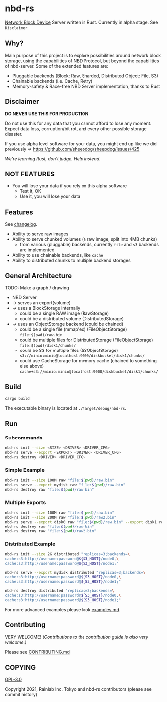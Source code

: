 nbd-rs
======

[Network Block Device](https://en.wikipedia.org/wiki/Network_block_device) Server written in Rust. Currently in alpha stage. See `Disclaimer`.

## Why?

Main purpose of this project is to explore possibilities around network block storage, using the capabilities of NBD Protocol, but beyond the capabilities of nbd-server. Some of the extended features are:

  - Pluggable backends (Block: Raw, Sharded, Distributed Object: File, S3)
  - Chainable backends (i.e. Cache, Retry)
  - Memory-safety & Race-free NBD Server implementation, thanks to Rust

## Disclaimer

**DO NEVER USE THIS FOR PRODUCTION**

Do not use this for any data that you cannot afford to lose any moment. Expect data loss, corruption/bit rot, and every other possible storage disaster.

If you use alpha level software for your data, you might end up like we did previously => https://github.com/sheepdog/sheepdog/issues/425

*We're learning Rust, don't judge. Help instead.*

## NOT FEATURES

* You will lose your data if you rely on this alpha software
  * Test it, OK
  * Use it, you will lose your data

## Features
  See [changelog](CHANGELOG.md).
* Ability to serve raw images
* Ability to serve chunked volumes (a raw image, split into 4MB chunks)
  * from various (pluggable) backends, currently `file` and `s3` backends are implemented
* Ability to use chainable backends, like `cache`
* Ability to distributed chunks to multiple backend storages

## General Architecture

TODO: Make a graph / drawing

* NBD Server
* -> serves an export(volume)
* -> uses a BlockStorage internally
  * could be a single RAW image (RawStorage)
  * could be a distributed volume (DistributedStorage)
* -> uses an ObjectStorage backend (could be chained)
  * could be a single file (mmap'ed) (FileObjectStorage) 
    `file:$(pwd)/raw.bin`
  * could be multiple files for DistributedStorage (FileObjectStorage)
    `file:$(pwd)/disk1/chunks/`
  * could be S3 for multiple files (S3ObjectStorage)
    `s3://minio:minio@localhost:9000/diskbucket/disk1/chunks/`
  * could use CacheStorage for memory cache (chained to something else above)
    `cache+s3://minio:minio@localhost:9000/diskbucket/disk1/chunks/`

## Build

```sh
cargo build
```

The executable binary is located at `./target/debug/nbd-rs`.

## Run

### Subcommands

```sh
nbd-rs init --size <SIZE> <DRIVER> <DRIVER_CFG>
nbd-rs serve --export <EXPORT> <DRIVER> <DRIVER_CFG>
nbd-rs destroy <DRIVER> <DRIVER_CFG>
```

### Simple Example

```sh
nbd-rs init --size 100M raw "file:$(pwd)/raw.bin"
nbd-rs serve --export mydisk raw "file:$(pwd)/raw.bin"
nbd-rs destroy raw "file:$(pwd)/raw.bin"
```

### Multiple Exports

```sh
nbd-rs init --size 100M raw "file:$(pwd)/raw.bin"
nbd-rs init --size 200M raw "file:$(pwd)/raw2.bin"
nbd-rs serve --export disk0 raw "file:$(pwd)/raw.bin" --export disk1 raw "file:$(pwd)/raw2.bin"
nbd-rs destroy raw "file:$(pwd)/raw.bin"
nbd-rs destroy raw "file:$(pwd)/raw2.bin"
```

### Distributed Example

```sh
nbd-rs init --size 2G distributed "replicas=3;backends=\
cache:s3:http://usename:password@${S3_HOST}/node0,\
cache:s3:http://usename:password@${S3_HOST}/node1;"
```

```sh
nbd-rs serve --export mydisk distributed "replicas=3;backends=\
cache:s3:http://username:password@${S3_HOST}/node0,\
cache:s3:http://username:password@${S3_HOST}/node1;"
```

```sh
nbd-rs destroy distributed "replicas=3;backends=\
cache:s3:http://username:password@${S3_HOST}/node0,\
cache:s3:http://username:password@${S3_HOST}/node1;"
```

For more advanced examples please look [examples.md](examples.md).

## Contributing

VERY WELCOME! *(Contributions to the contribution guide is also very welcome.)*

Please see [CONTRIBUTING.md](CONTRIBUTING.md)

## COPYING

[GPL-3.0](LICENSE)

Copyright 2021, Rainlab Inc. Tokyo and nbd-rs contributors (please see commit history)

